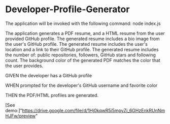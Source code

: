 # Developer-Profile-Generator

The application will be invoked with the following command:
node index.js

The application generates a PDF resume, and a HTML resume from the user provided GitHub profile.
The generated resume includes a bio image from the user's GitHub profile.
The generated resume includes the user's location and a link to their GitHub profile.
The generated resume includes the number of: public repositories, followers, GitHub stars and following count.
The background color of the generated PDF matches the color that the user provides.

GIVEN the developer has a GitHub profile

WHEN prompted for the developer's GitHub username and favorite color

THEN the PDF/HTML profiles are generated.

[See demo:]"https://drive.google.com/file/d/1Hj0kqwR5i5mpyZj_6GHzEnkRUnNmHJFw/preview"
